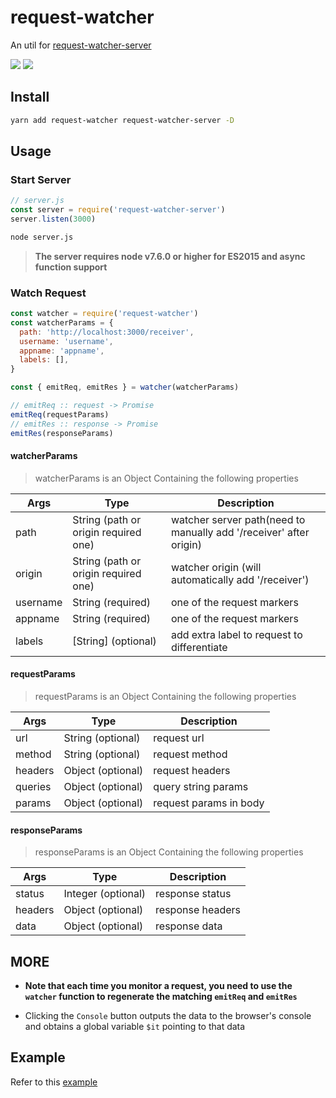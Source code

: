 # request-watcher

An util for [request-watcher-server](https://github.com/lisiur/request-watcher-webapp/tree/master/server)

![](https://lisiur.com/2017/10/22/%E5%85%88%E5%8D%A0%E4%B8%AA%E5%9D%91/1.png)
![](https://lisiur.com/2017/10/22/%E5%85%88%E5%8D%A0%E4%B8%AA%E5%9D%91/2.png)
## Install

```bash
yarn add request-watcher request-watcher-server -D
```

## Usage

### Start Server

```javascript
// server.js
const server = require('request-watcher-server')
server.listen(3000)
```

```bash
node server.js
```
> **The server requires node v7.6.0 or higher for ES2015 and async function support**

### Watch Request

```javascript
const watcher = require('request-watcher')
const watcherParams = {
  path: 'http://localhost:3000/receiver',
  username: 'username',
  appname: 'appname',
  labels: [],
}

const { emitReq, emitRes } = watcher(watcherParams)

// emitReq :: request -> Promise 
emitReq(requestParams)
// emitRes :: response -> Promise
emitRes(responseParams)

```
#### watcherParams

> watcherParams is an Object Containing the following properties

Args              | Type                                | Description
-------------     | -------------                       | --------
path              | String (path or origin required one)| watcher server path(need to manually add '/receiver' after origin) 
origin            | String (path or origin required one) | watcher origin (will automatically add '/receiver') 
username          | String (required)                    | one of the request markers
appname           | String (required)                     | one of the request markers
labels            | \[String\] (optional)                | add extra label to request to differentiate

#### requestParams

> requestParams is an Object Containing the following properties

Args              | Type                 | Description
------------------|----------------------|---------
url               | String (optional)    | request url
method            | String (optional)    | request method
headers           | Object (optional)    | request headers
queries           | Object (optional)    | query string params
params            | Object (optional)    | request params in body


#### responseParams

> responseParams is an Object Containing the following properties

Args              | Type                 | Description
------------------|----------------------|---------
status            | Integer (optional)   | response status
headers           | Object (optional)    | response headers
data              | Object (optional)    | response data


## MORE

- **Note that each time you monitor a request, you need to use the `watcher` function to regenerate the matching `emitReq` and `emitRes`**

- Clicking the `Console` button outputs the data to the browser's console and obtains a global variable `$it` pointing to that data
## Example

Refer to this [example](https://github.com/lisiur/request-watcher-webapp/tree/master/end-user-app-test)
